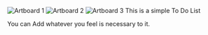 ![Artboard 1](https://user-images.githubusercontent.com/92182125/146064310-3e01eddc-8a2f-4f1c-91e7-ebe80eca75c7.png)
![Artboard 2](https://user-images.githubusercontent.com/92182125/146064339-66d2acca-9692-48e4-9b42-949a641f1dea.png)
![Artboard 3](https://user-images.githubusercontent.com/92182125/146064360-ed7ef801-bed6-48df-ac84-c8b979cb0eb3.png)
This is a simple To Do List

You can Add whatever you feel is necessary to it.
